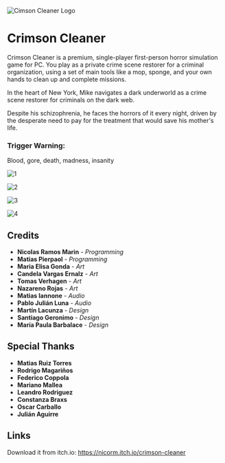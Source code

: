 ![Cimson Cleaner Logo](https://github.com/user-attachments/assets/2be084ed-017d-43d3-83b9-b25aad4993ef)

# Crimson Cleaner

Crimson Cleaner is a premium, single-player first-person horror simulation game for PC. You play as a private crime scene restorer for a criminal organization, using a set of main tools like a mop, sponge, and your own hands to clean up and complete missions. 

In the heart of New York, Mike navigates a dark underworld as a crime scene restorer for criminals on the dark web.

Despite his schizophrenia, he faces the horrors of it every night, driven by the desperate need to pay for the treatment that would save his mother's life.

### **Trigger Warning:**

Blood, gore, death, madness, insanity

![1](https://github.com/user-attachments/assets/e4be0a97-65ba-42bf-8dc9-41873a4f8457)

![2](https://github.com/user-attachments/assets/b913c6e9-5d27-4344-bd34-2d25463c34d8)

![3](https://github.com/user-attachments/assets/8cc31d9d-d28e-49f8-a2ab-da85d3ab9a21)

![4](https://github.com/user-attachments/assets/953596c3-c00f-4299-99d7-d8a4b5a5431d)

## Credits

- **Nicolas Ramos Marin** - *Programming*
- **Matias Pierpaol** - *Programming*
- **Maria Elisa Gonda** - *Art*
- **Candela Vargas Ernalz** - *Art*
- **Tomas Verhagen** - *Art*
- **Nazareno Rojas** - *Art*
- **Matias Iannone** - *Audio*
- **Pablo Julián Luna** - *Audio*
- **Martín Lacunza** - *Design*
- **Santiago Geronimo** - *Design*
- **María Paula Barbalace** - *Design*

## Special Thanks

- **Matias Ruiz Torres**
- **Rodrigo Magariños**
- **Federico Coppola**
- **Mariano Mallea**
- **Leandro Rodriguez**
- **Constanza Braxs**
- **Oscar Carballo**
- **Julián Aguirre**

## Links

Download it from itch.io: https://nicorm.itch.io/crimson-cleaner
